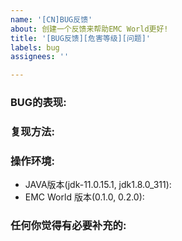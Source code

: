 ```yaml
---
name: '[CN]BUG反馈'
about: 创建一个反馈来帮助EMC World更好!
title: '[BUG反馈][危害等级][问题]'
labels: bug
assignees: ''

---
```


<!--
注意: 请您在提交该issue前先搜索issue中是否有重复issue,请您更改您的标题中除了[BUG反馈]的另外两项
-->

<!-- 
BUG 危险等级参考表：  
  
[无害] [轻微] [严重] [致命]
无害: 含有渲染错误、对FPS影响较大等bug。
轻微: 含有单物品复制、区块加载、无条件飞行或透视、改变全服属性、合成创造专属物品等会影响到游戏平衡性、发生恶行修改（包括增加、减少）EMC等bug。
严重: 含有可在短时间内刷出大量任意物品、对服务器TPS影响较大等bug。
致命: 含有使服务器崩溃或回档、地图区块损坏、执行OP命令等致命bug。
请您根据对应的bug现象来填写bug的危害等级。
-->

### BUG的表现:

### 复现方法:

<!-- 可以复现该bug的具体操作 -->

### 操作环境:

- JAVA版本(jdk-11.0.15.1, jdk1.8.0_311):
- EMC World 版本(0.1.0, 0.2.0):

### 任何你觉得有必要补充的:
